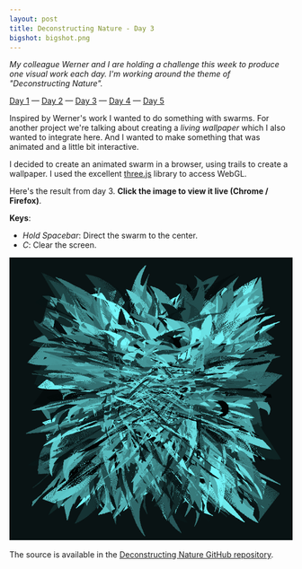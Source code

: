 ```yaml
---
layout: post
title: Deconstructing Nature - Day 3
bigshot: bigshot.png
---
```

*My colleague Werner and I are holding a challenge this week to produce one visual work each day. I'm working around the theme of "Deconstructing Nature".*

[Day 1](/blog/deconstructing-nature-day1) — [Day 2](/blog/deconstructing-nature-day2) — [Day 3](/blog/deconstructing-nature-day3) — [Day 4](/blog/deconstructing-nature-day4) — [Day 5](/blog/deconstructing-nature-day5)

Inspired by Werner's work I wanted to do something with swarms. For another project we're talking about creating a *living wallpaper* which I also wanted to integrate here. And I wanted to make something that was animated and a little bit interactive.

I decided to create an animated swarm in a browser, using trails to create a wallpaper. I used the excellent [three.js](http://mrdoob.github.com/three.js/) library to access WebGL.

Here's the result from day 3. **Click the image to view it live (Chrome / Firefox)**.

**Keys**:

- *Hold Spacebar*: Direct the swarm to the center.
- *C*: Clear the screen.

[ ![Deconstructing Nature: Final Work Day #3](/media/blog/deconstructing-nature-day3/final.png)](/doodles/metaspace/)

The source is available in the [Deconstructing Nature GitHub repository](https://github.com/fdb/deconstructing-nature).
